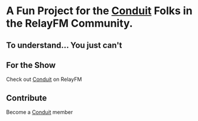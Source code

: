 # A Fun Project for the [Conduit] Folks in the RelayFM Community. 

## To understand... You just can't

## For the Show
Check out [Conduit] on RelayFM

## Contribute
Become a [Conduit] member


[Conduit]: https://relay.fm/conduit